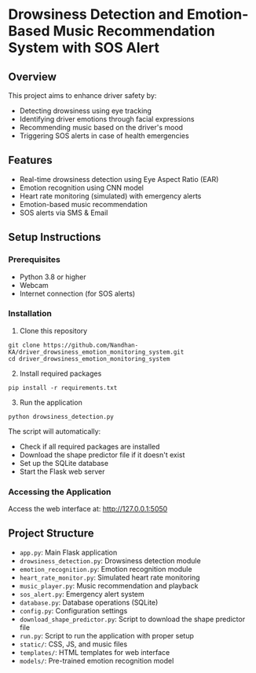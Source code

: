 # Drowsiness Detection and Emotion-Based Music Recommendation System with SOS Alert

## Overview
This project aims to enhance driver safety by:
- Detecting drowsiness using eye tracking
- Identifying driver emotions through facial expressions
- Recommending music based on the driver's mood
- Triggering SOS alerts in case of health emergencies

## Features
- Real-time drowsiness detection using Eye Aspect Ratio (EAR)
- Emotion recognition using CNN model
- Heart rate monitoring (simulated) with emergency alerts
- Emotion-based music recommendation
- SOS alerts via SMS & Email

## Setup Instructions

### Prerequisites
- Python 3.8 or higher
- Webcam
- Internet connection (for SOS alerts)

### Installation
1. Clone this repository
```
git clone https://github.com/Nandhan-KA/driver_drowsiness_emotion_monitoring_system.git
cd driver_drowsiness_emotion_monitoring_system
```

2. Install required packages
```
pip install -r requirements.txt
```

3. Run the application
```
python drowsiness_detection.py
```

The script will automatically:
- Check if all required packages are installed
- Download the shape predictor file if it doesn't exist
- Set up the SQLite database
- Start the Flask web server


### Accessing the Application
Access the web interface at: http://127.0.0.1:5050

## Project Structure
- `app.py`: Main Flask application
- `drowsiness_detection.py`: Drowsiness detection module
- `emotion_recognition.py`: Emotion recognition module
- `heart_rate_monitor.py`: Simulated heart rate monitoring
- `music_player.py`: Music recommendation and playback
- `sos_alert.py`: Emergency alert system
- `database.py`: Database operations (SQLite)
- `config.py`: Configuration settings
- `download_shape_predictor.py`: Script to download the shape predictor file
- `run.py`: Script to run the application with proper setup
- `static/`: CSS, JS, and music files
- `templates/`: HTML templates for web interface
- `models/`: Pre-trained emotion recognition model

